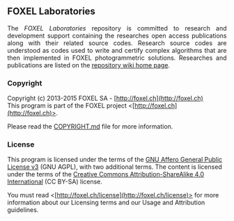 
## FOXEL Laboratories

<p align="justify">
The <i>FOXEL Laboratories</i> repository is committed to research and development support containing the researches open access publications along with their related source codes. Research source codes are understood as codes used to write and certify complex algorithms that are then implemented in FOXEL photogrammetric solutions. Researches and publications are listed on the <a href="https://github.com/FoxelSA/foxel-laboratories/wiki">repository wiki home page</a>.
</p>

### Copyright

Copyright (c) 2013-2015 FOXEL SA - [http://foxel.ch](http://foxel.ch)<br />
This program is part of the FOXEL project <[http://foxel.ch](http://foxel.ch)>.

Please read the [COPYRIGHT.md](COPYRIGHT.md) file for more information.


### License

This program is licensed under the terms of the
[GNU Affero General Public License v3](http://www.gnu.org/licenses/agpl.html)
(GNU AGPL), with two additional terms. The content is licensed under the terms
of the
[Creative Commons Attribution-ShareAlike 4.0 International](http://creativecommons.org/licenses/by-sa/4.0/)
(CC BY-SA) license.

You must read <[http://foxel.ch/license](http://foxel.ch/license)> for more
information about our Licensing terms and our Usage and Attribution guidelines.

